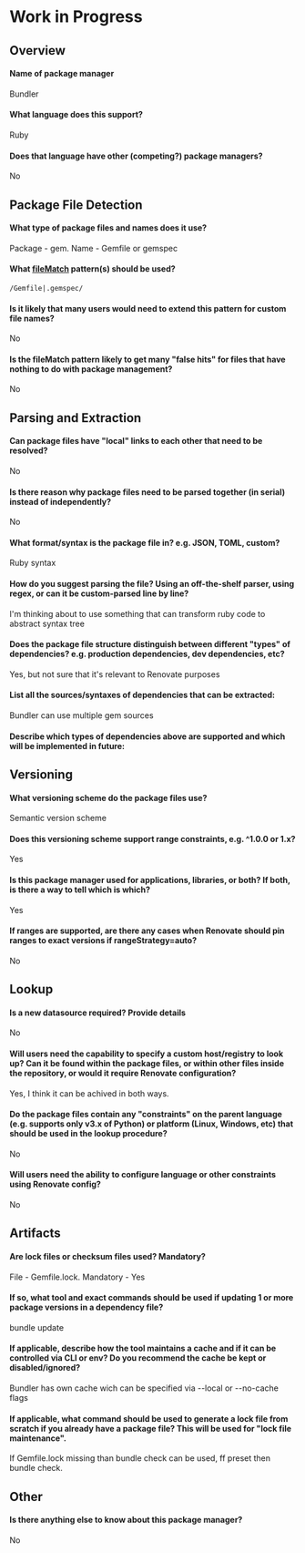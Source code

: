 # Work in Progress

## Overview

#### Name of package manager

Bundler

#### What language does this support?

Ruby

#### Does that language have other (competing?) package managers?

No

## Package File Detection

#### What type of package files and names does it use?

Package - gem. Name - Gemfile or gemspec

#### What [fileMatch](https://renovatebot.com/docs/configuration-options/#filematch) pattern(s) should be used?

`/Gemfile|.gemspec/`

#### Is it likely that many users would need to extend this pattern for custom file names?

No

#### Is the fileMatch pattern likely to get many "false hits" for files that have nothing to do with package management?

No

## Parsing and Extraction

#### Can package files have "local" links to each other that need to be resolved?

No

#### Is there reason why package files need to be parsed together (in serial) instead of independently?

No

#### What format/syntax is the package file in? e.g. JSON, TOML, custom?

Ruby syntax

#### How do you suggest parsing the file? Using an off-the-shelf parser, using regex, or can it be custom-parsed line by line?

I'm thinking about to use something that can transform ruby code to abstract syntax tree

#### Does the package file structure distinguish between different "types" of dependencies? e.g. production dependencies, dev dependencies, etc?

Yes, but not sure that it's relevant to Renovate purposes

#### List all the sources/syntaxes of dependencies that can be extracted:

Bundler can use multiple gem sources

#### Describe which types of dependencies above are supported and which will be implemented in future:

## Versioning

#### What versioning scheme do the package files use?

Semantic version scheme

#### Does this versioning scheme support range constraints, e.g. ^1.0.0 or 1.x?

Yes

#### Is this package manager used for applications, libraries, or both? If both, is there a way to tell which is which?

Yes

#### If ranges are supported, are there any cases when Renovate should pin ranges to exact versions if rangeStrategy=auto?

No

## Lookup

#### Is a new datasource required? Provide details

No

#### Will users need the capability to specify a custom host/registry to look up? Can it be found within the package files, or within other files inside the repository, or would it require Renovate configuration?

Yes, I think it can be achived in both ways.

#### Do the package files contain any "constraints" on the parent language (e.g. supports only v3.x of Python) or platform (Linux, Windows, etc) that should be used in the lookup procedure?

No

#### Will users need the ability to configure language or other constraints using Renovate config?

No

## Artifacts

#### Are lock files or checksum files used? Mandatory?

File - Gemfile.lock. Mandatory - Yes

#### If so, what tool and exact commands should be used if updating 1 or more package versions in a dependency file?

bundle update

#### If applicable, describe how the tool maintains a cache and if it can be controlled via CLI or env? Do you recommend the cache be kept or disabled/ignored?

Bundler has own cache wich can be specified via --local or --no-cache flags

#### If applicable, what command should be used to generate a lock file from scratch if you already have a package file? This will be used for "lock file maintenance".

If Gemfile.lock missing than bundle check can be used, ff preset then bundle check.

## Other

#### Is there anything else to know about this package manager?

No
